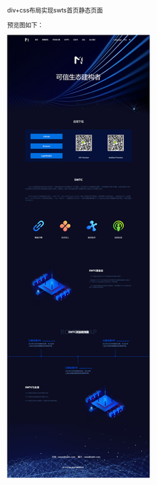 div+css布局实现swts首页静态页面


预览图如下：



![hh](https://github.com/emon-z/images/blob/master/div%2Bcss%E5%B8%83%E5%B1%80.png)
